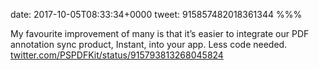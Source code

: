 date: 2017-10-05T08:33:34+0000
tweet: 915857482018361344
%%%

My favourite improvement of many is that it’s easier to integrate our PDF annotation sync product, Instant, into your app. Less code needed. [twitter.com/PSPDFKit/status/915793813268045824](https://twitter.com/PSPDFKit/status/915793813268045824)
